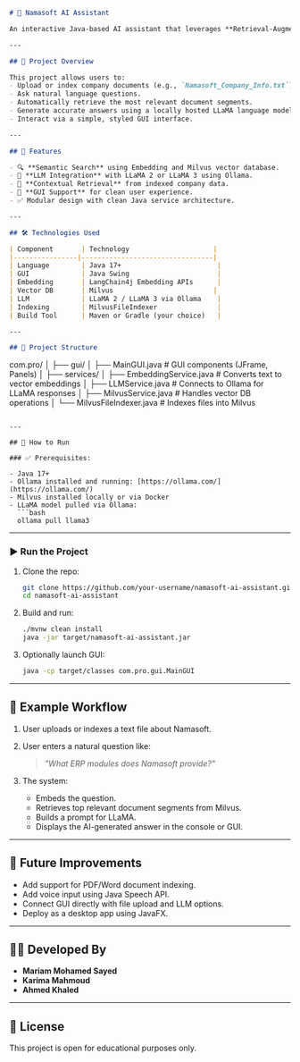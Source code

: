 ```markdown
# 🤖 Namasoft AI Assistant

An interactive Java-based AI assistant that leverages **Retrieval-Augmented Generation (RAG)** to answer user questions based on documents from Namasoft. The system uses **LangChain4j**, **Milvus** for vector storage, and **LLaMA models** (via Ollama) to generate accurate and context-based answers.

---

## 🧠 Project Overview

This project allows users to:
- Upload or index company documents (e.g., `Namasoft_Company_Info.txt`).
- Ask natural language questions.
- Automatically retrieve the most relevant document segments.
- Generate accurate answers using a locally hosted LLaMA language model.
- Interact via a simple, styled GUI interface.

---

## 🚀 Features

- 🔍 **Semantic Search** using Embedding and Milvus vector database.
- 🧠 **LLM Integration** with LLaMA 2 or LLaMA 3 using Ollama.
- 📄 **Contextual Retrieval** from indexed company data.
- 🎨 **GUI Support** for clean user experience.
- ✅ Modular design with clean Java service architecture.

---

## 🛠️ Technologies Used

| Component       | Technology                     |
|----------------|---------------------------------|
| Language        | Java 17+                        |
| GUI             | Java Swing                      |
| Embedding       | LangChain4j Embedding APIs      |
| Vector DB       | Milvus                         |
| LLM             | LLaMA 2 / LLaMA 3 via Ollama    |
| Indexing        | MilvusFileIndexer               |
| Build Tool      | Maven or Gradle (your choice)   |

---

## 📂 Project Structure

```

com.pro/
│
├── gui/
│   ├── MainGUI.java              # GUI components (JFrame, Panels)
│
├── services/
│   ├── EmbeddingService.java     # Converts text to vector embeddings
│   ├── LLMService.java           # Connects to Ollama for LLaMA responses
│   ├── MilvusService.java        # Handles vector DB operations
│   └── MilvusFileIndexer.java    # Indexes files into Milvus

````

---

## 🧪 How to Run

### ✅ Prerequisites:

- Java 17+
- Ollama installed and running: [https://ollama.com/](https://ollama.com/)
- Milvus installed locally or via Docker
- LLaMA model pulled via Ollama:
  ```bash
  ollama pull llama3
````

---

### ▶️ Run the Project

1. Clone the repo:

   ```bash
   git clone https://github.com/your-username/namasoft-ai-assistant.git
   cd namasoft-ai-assistant
   ```

2. Build and run:

   ```bash
   ./mvnw clean install
   java -jar target/namasoft-ai-assistant.jar
   ```

3. Optionally launch GUI:

   ```bash
   java -cp target/classes com.pro.gui.MainGUI
   ```

---

## 💬 Example Workflow

1. User uploads or indexes a text file about Namasoft.
2. User enters a natural question like:

   > *"What ERP modules does Namasoft provide?"*
3. The system:

   * Embeds the question.
   * Retrieves top relevant document segments from Milvus.
   * Builds a prompt for LLaMA.
   * Displays the AI-generated answer in the console or GUI.

---

## 📌 Future Improvements

* Add support for PDF/Word document indexing.
* Add voice input using Java Speech API.
* Connect GUI directly with file upload and LLM options.
* Deploy as a desktop app using JavaFX.

---

## 👩‍💻 Developed By

* **Mariam Mohamed Sayed**
* **Karima Mahmoud**
* **Ahmed Khaled**

---

## 📜 License

This project is open for educational purposes only.

```
